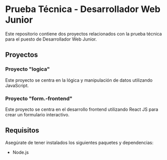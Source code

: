 # Prueba Técnica - Desarrollador Web Junior

Este repositorio contiene dos proyectos relacionados con la prueba técnica para el puesto de Desarrollador Web Junior.

## Proyectos

### Proyecto "logica"

Este proyecto se centra en la lógica y manipulación de datos utilizando JavaScript.

### Proyecto "form.-frontend"

Este proyecto se centra en el desarrollo frontend utilizando React JS para crear un formulario interactivo.

## Requisitos

Asegúrate de tener instalados los siguientes paquetes y dependencias:
- Node.js


